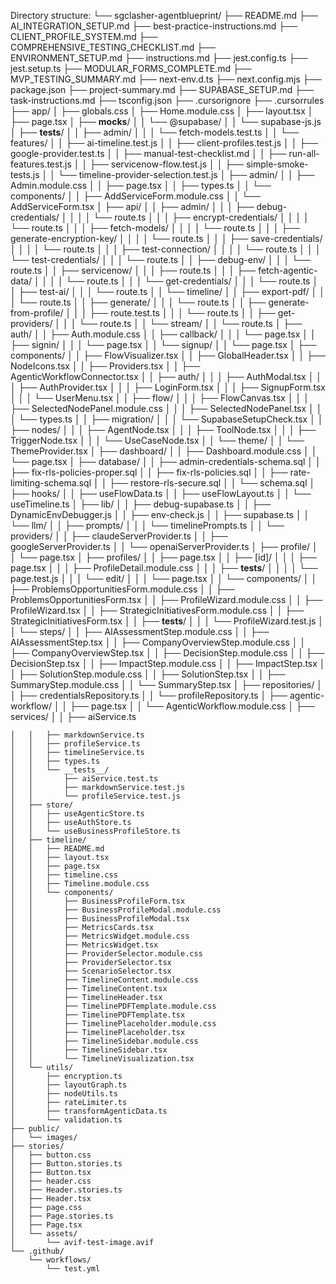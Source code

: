 Directory structure:
└── sgclasher-agentblueprint/
    ├── README.md
    ├── AI_INTEGRATION_SETUP.md
    ├── best-practice-instructions.md
    ├── CLIENT_PROFILE_SYSTEM.md
    ├── COMPREHENSIVE_TESTING_CHECKLIST.md
    ├── ENVIRONMENT_SETUP.md
    ├── instructions.md
    ├── jest.config.ts
    ├── jest.setup.ts
    ├── MODULAR_FORMS_COMPLETE.md
    ├── MVP_TESTING_SUMMARY.md
    ├── next-env.d.ts
    ├── next.config.mjs
    ├── package.json
    ├── project-summary.md
    ├── SUPABASE_SETUP.md
    ├── task-instructions.md
    ├── tsconfig.json
    ├── .cursorignore
    ├── .cursorrules
    ├── app/
    │   ├── globals.css
    │   ├── Home.module.css
    │   ├── layout.tsx
    │   ├── page.tsx
    │   ├── __mocks__/
    │   │   └── @supabase/
    │   │       └── supabase-js.js
    │   ├── __tests__/
    │   │   ├── admin/
    │   │   │   └── fetch-models.test.ts
    │   │   └── features/
    │   │       ├── ai-timeline.test.js
    │   │       ├── client-profiles.test.js
    │   │       ├── google-provider.test.ts
    │   │       ├── manual-test-checklist.md
    │   │       ├── run-all-features.test.js
    │   │       ├── servicenow-flow.test.js
    │   │       ├── simple-smoke-tests.js
    │   │       └── timeline-provider-selection.test.js
    │   ├── admin/
    │   │   ├── Admin.module.css
    │   │   ├── page.tsx
    │   │   ├── types.ts
    │   │   └── components/
    │   │       ├── AddServiceForm.module.css
    │   │       └── AddServiceForm.tsx
    │   ├── api/
    │   │   ├── admin/
    │   │   │   ├── debug-credentials/
    │   │   │   │   └── route.ts
    │   │   │   ├── encrypt-credentials/
    │   │   │   │   └── route.ts
    │   │   │   ├── fetch-models/
    │   │   │   │   └── route.ts
    │   │   │   ├── generate-encryption-key/
    │   │   │   │   └── route.ts
    │   │   │   ├── save-credentials/
    │   │   │   │   └── route.ts
    │   │   │   ├── test-connection/
    │   │   │   │   └── route.ts
    │   │   │   └── test-credentials/
    │   │   │       └── route.ts
    │   │   ├── debug-env/
    │   │   │   └── route.ts
    │   │   ├── servicenow/
    │   │   │   ├── route.ts
    │   │   │   ├── fetch-agentic-data/
    │   │   │   │   └── route.ts
    │   │   │   └── get-credentials/
    │   │   │       └── route.ts
    │   │   ├── test-ai/
    │   │   │   └── route.ts
    │   │   └── timeline/
    │   │       ├── export-pdf/
    │   │       │   └── route.ts
    │   │       ├── generate/
    │   │       │   └── route.ts
    │   │       ├── generate-from-profile/
    │   │       │   ├── route.test.ts
    │   │       │   └── route.ts
    │   │       ├── get-providers/
    │   │       │   └── route.ts
    │   │       └── stream/
    │   │           └── route.ts
    │   ├── auth/
    │   │   ├── Auth.module.css
    │   │   ├── callback/
    │   │   │   └── page.tsx
    │   │   ├── signin/
    │   │   │   └── page.tsx
    │   │   └── signup/
    │   │       └── page.tsx
    │   ├── components/
    │   │   ├── FlowVisualizer.tsx
    │   │   ├── GlobalHeader.tsx
    │   │   ├── NodeIcons.tsx
    │   │   ├── Providers.tsx
    │   │   ├── AgenticWorkflowConnector.tsx
    │   │   ├── auth/
    │   │   │   ├── AuthModal.tsx
    │   │   │   ├── AuthProvider.tsx
    │   │   │   ├── LoginForm.tsx
    │   │   │   ├── SignupForm.tsx
    │   │   │   └── UserMenu.tsx
    │   │   ├── flow/
    │   │   │   ├── FlowCanvas.tsx
    │   │   │   ├── SelectedNodePanel.module.css
    │   │   │   ├── SelectedNodePanel.tsx
    │   │   │   └── types.ts
    │   │   ├── migration/
    │   │   │   └── SupabaseSetupCheck.tsx
    │   │   ├── nodes/
    │   │   │   ├── AgentNode.tsx
    │   │   │   ├── ToolNode.tsx
    │   │   │   ├── TriggerNode.tsx
    │   │   │   └── UseCaseNode.tsx
    │   │   └── theme/
    │   │       └── ThemeProvider.tsx
    │   ├── dashboard/
    │   │   ├── Dashboard.module.css
    │   │   └── page.tsx
    │   ├── database/
    │   │   ├── admin-credentials-schema.sql
    │   │   ├── fix-rls-policies-proper.sql
    │   │   ├── fix-rls-policies.sql
    │   │   ├── rate-limiting-schema.sql
    │   │   ├── restore-rls-secure.sql
    │   │   └── schema.sql
    │   ├── hooks/
    │   │   ├── useFlowData.ts
    │   │   ├── useFlowLayout.ts
    │   │   └── useTimeline.ts
    │   ├── lib/
    │   │   ├── debug-supabase.ts
    │   │   ├── DynamicEnvDebugger.js
    │   │   ├── env-check.js
    │   │   ├── supabase.ts
    │   │   └── llm/
    │   │       ├── prompts/
    │   │       │   └── timelinePrompts.ts
    │   │       └── providers/
    │   │           ├── claudeServerProvider.ts
    │   │           ├── googleServerProvider.ts
    │   │           └── openaiServerProvider.ts
    │   ├── profile/
    │   │   └── page.tsx
    │   ├── profiles/
    │   │   ├── page.tsx
    │   │   ├── [id]/
    │   │   │   ├── page.tsx
    │   │   │   ├── ProfileDetail.module.css
    │   │   │   ├── __tests__/
    │   │   │   │   └── page.test.js
    │   │   │   └── edit/
    │   │   │       └── page.tsx
    │   │   └── components/
    │   │       ├── ProblemsOpportunitiesForm.module.css
    │   │       ├── ProblemsOpportunitiesForm.tsx
    │   │       ├── ProfileWizard.module.css
    │   │       ├── ProfileWizard.tsx
    │   │       ├── StrategicInitiativesForm.module.css
    │   │       ├── StrategicInitiativesForm.tsx
    │   │       ├── __tests__/
    │   │       │   └── ProfileWizard.test.js
    │   │       └── steps/
    │   │           ├── AIAssessmentStep.module.css
    │   │           ├── AIAssessmentStep.tsx
    │   │           ├── CompanyOverviewStep.module.css
    │   │           ├── CompanyOverviewStep.tsx
    │   │           ├── DecisionStep.module.css
    │   │           ├── DecisionStep.tsx
    │   │           ├── ImpactStep.module.css
    │   │           ├── ImpactStep.tsx
    │   │           ├── SolutionStep.module.css
    │   │           ├── SolutionStep.tsx
    │   │           ├── SummaryStep.module.css
    │   │           └── SummaryStep.tsx
    │   ├── repositories/
    │   │   ├── credentialsRepository.ts
    │   │   └── profileRepository.ts
    │   ├── agentic-workflow/
    │   │   ├── page.tsx
    │   │   └── AgenticWorkflow.module.css
    │   ├── services/
    │   │   ├── aiService.ts

    │   │   ├── markdownService.ts
    │   │   ├── profileService.ts
    │   │   ├── timelineService.ts
    │   │   ├── types.ts
    │   │   └── __tests__/
    │   │       ├── aiService.test.ts
    │   │       ├── markdownService.test.js
    │   │       └── profileService.test.js
    │   ├── store/
    │   │   ├── useAgenticStore.ts
    │   │   ├── useAuthStore.ts
    │   │   └── useBusinessProfileStore.ts
    │   ├── timeline/
    │   │   ├── README.md
    │   │   ├── layout.tsx
    │   │   ├── page.tsx
    │   │   ├── timeline.css
    │   │   ├── Timeline.module.css
    │   │   └── components/
    │   │       ├── BusinessProfileForm.tsx
    │   │       ├── BusinessProfileModal.module.css
    │   │       ├── BusinessProfileModal.tsx
    │   │       ├── MetricsCards.tsx
    │   │       ├── MetricsWidget.module.css
    │   │       ├── MetricsWidget.tsx
    │   │       ├── ProviderSelector.module.css
    │   │       ├── ProviderSelector.tsx
    │   │       ├── ScenarioSelector.tsx
    │   │       ├── TimelineContent.module.css
    │   │       ├── TimelineContent.tsx
    │   │       ├── TimelineHeader.tsx
    │   │       ├── TimelinePDFTemplate.module.css
    │   │       ├── TimelinePDFTemplate.tsx
    │   │       ├── TimelinePlaceholder.module.css
    │   │       ├── TimelinePlaceholder.tsx
    │   │       ├── TimelineSidebar.module.css
    │   │       ├── TimelineSidebar.tsx
    │   │       └── TimelineVisualization.tsx
    │   └── utils/
    │       ├── encryption.ts
    │       ├── layoutGraph.ts
    │       ├── nodeUtils.ts
    │       ├── rateLimiter.ts
    │       ├── transformAgenticData.ts
    │       └── validation.ts
    ├── public/
    │   └── images/
    ├── stories/
    │   ├── button.css
    │   ├── Button.stories.ts
    │   ├── Button.tsx
    │   ├── header.css
    │   ├── Header.stories.ts
    │   ├── Header.tsx
    │   ├── page.css
    │   ├── Page.stories.ts
    │   ├── Page.tsx
    │   └── assets/
    │       └── avif-test-image.avif
    └── .github/
        └── workflows/
            └── test.yml
